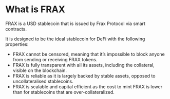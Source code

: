 # What is FRAX

FRAX is a USD stablecoin that is issued by Frax Protocol via smart contracts.

It is designed to be the ideal stablecoin for DeFi with the following properties:

* FRAX cannot be censored, meaning that it’s impossible to block anyone from sending or receiving FRAX tokens.
* FRAX is fully transparent with all its assets, including the collateral, visible on the blockchain.
* FRAX is reliable as it is largely backed by stable assets, opposed to uncollateralised stablecoins.
* FRAX is scalable and capital efficient as the cost to mint FRAX is lower than for stablecoins that are over-collateralized.

